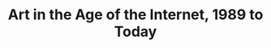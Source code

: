 ---
ee_id_show: '4424'
title: Art in the Age of the Internet, 1989 to Today
url: art-in-the-age-of-the-internet-1989-to-today
live_url:
year: '2018'
venue: ICA Boston
state_country: Boston
type:
dates:
wwwnews:
wwweblast:
pitch: in d corner w/ Majerus &amp; Catala :)
ps:
download:
layout: shows
---